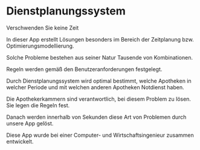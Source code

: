 # Dienstplanungssystem

  Verschwenden Sie keine Zeit

  In dieser App erstellt Lösungen besonders im Bereich der Zeitplanung bzw. Optimierungsmodellierung. 
  
  Solche Probleme bestehen aus seiner Natur Tausende von Kombinationen. 
  
  Regeln werden gemäß den Benutzeranforderungen festgelegt. 
  
  Durch Dienstplanungssystem wird optimal bestimmt, welche Apotheken in welcher Periode und mit welchen anderen Apotheken Notdienst haben. 
	
  Die Apothekerkammern sind verantwortlich, bei diesem Problem zu lösen. Sie legen die Regeln fest. 
  
  Danach werden innerhalb von Sekunden diese Art von Problemen durch unsere App gelöst. 

  Diese App wurde bei einer Computer- und Wirtschaftsingenieur zusammen entwickelt.

